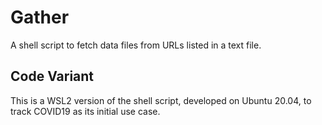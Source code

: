 # Gather
A shell script to fetch data files from URLs listed in a text file.

## Code Variant
This is a WSL2 version of the shell script, developed on Ubuntu 20.04, to track COVID19 as its initial use case.
